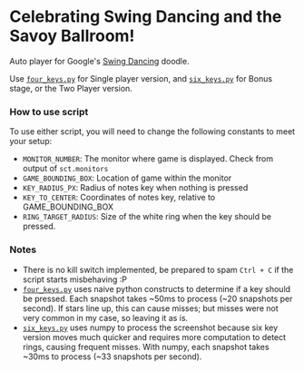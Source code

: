 # Celebrating Swing Dancing and the Savoy Ballroom!

Auto player for Google's [Swing Dancing](https://www.google.com/doodles/celebrating-swing-dancing-and-the-savoy-ballroom) 
doodle.

Use [`four_keys.py`](four_keys.py) for Single player version, and [`six_keys.py`](six_keys.py) for Bonus stage, or the Two 
Player version.

### How to use script
To use either script, you will need to change the following constants to meet your setup:
  - `MONITOR_NUMBER`: The monitor where game is displayed. Check from output of `sct.monitors`
  - `GAME_BOUNDING_BOX`: Location of game within the monitor
  - `KEY_RADIUS_PX`: Radius of notes key when nothing is pressed
  - `KEY_TO_CENTER`: Coordinates of notes key, relative to GAME_BOUNDING_BOX
  - `RING_TARGET_RADIUS`: Size of the white ring when the key should be pressed.

### Notes
- There is no kill switch implemented, be prepared to spam `Ctrl + C` if the script starts misbehaving :P
- [`four_keys.py`](four_keys.py) uses naive python constructs to determine if a key should be pressed. Each snapshot 
  takes ~50ms to process (~20 snapshots per second). If stars line up, this can cause misses; but misses were not very 
  common in my case, so leaving it as is.
- [`six_keys.py`](six_keys.py) uses numpy to process the screenshot because six key version moves much quicker and 
  requires more computation to detect rings, causing frequent misses. With numpy, each snapshot takes ~30ms to process 
  (~33 snapshots per second).